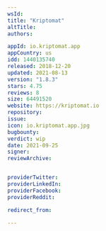 ```yaml
---
wsId: 
title: "Kriptomat"
altTitle: 
authors:

appId: io.kriptomat.app
appCountry: us
idd: 1440135740
released: 2018-12-20
updated: 2021-08-13
version: "1.8.3"
stars: 4.75
reviews: 8
size: 64491520
website: https://kriptomat.io
repository: 
issue: 
icon: io.kriptomat.app.jpg
bugbounty: 
verdict: wip
date: 2021-09-25
signer: 
reviewArchive:


providerTwitter: 
providerLinkedIn: 
providerFacebook: 
providerReddit: 

redirect_from:

---
```



